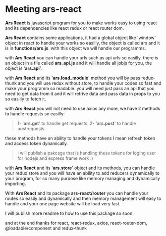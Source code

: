 # Meeting ars-react
**Ars React** is javascript program for you to make works easy to using react and its dependencies like react redux or react router dom.

**Ars React** contains some applications, it had a global object like 'window' object in react to handle your works so easilly, the object is called ars and it is in **functions/ars.js**. with this object we will handle our programms.

with **Ars React** you can handle your urls such as api urls so easilly. there is an object in a file called **ars_api.js** and  it will handle all jobjs for you, the object is  '**ars.api**'.

with **Ars React** and its  '**ars.load_module**' method you will by pass redux-thunk and you will use redux without store, to handle your codes so fast and make your programm so readable. you will need just pass an api that you need to get data from it and it will retrive data and pass data in props to you so easilly to fetch it.


with **Ars React** you will not need to use axios any more, we have 2 methods to handle requests so easilly:
> 1- '**ars.get**' to handle get requests.
   2- '**ars.post**' to handle postrequests.

these methods have an ability to handle your tokens I mean refresh token and access token dynamically.
>I will publish a pakcage that is handling these tokens for loging user for nodejs and express frame work :)  

with **Ars React** and its  '**ars.store**'  object and its methods, you can handle your redux store and you will have an ability to add reducers dynamically to your program, for so many purpose like memory managing and dynamically importing.
 
With **Ars React** and its package **ars-react/router** 	you can handle your routes so easily and dynamically and then memory management will easy to handle and your one page website will be load very fast.

I will publish more readme to how to use this package so soon.

and at the end thanks for react, react-redux, axios, react-router-dom, @loadable/component and redux-thunk

